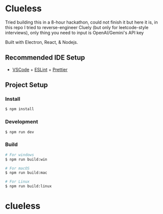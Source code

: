 # Clueless

Tried building this in a 8-hour hackathon, could not finish it but here it is, in this repo I tried to reverse-engineer Cluely (but only for leetcode-style interviews), only thing you need to input is OpenAI/Gemini's API key

Built with Electron, React, & Nodejs.

## Recommended IDE Setup

- [VSCode](https://code.visualstudio.com/) + [ESLint](https://marketplace.visualstudio.com/items?itemName=dbaeumer.vscode-eslint) + [Prettier](https://marketplace.visualstudio.com/items?itemName=esbenp.prettier-vscode)

## Project Setup

### Install

```bash
$ npm install
```

### Development

```bash
$ npm run dev
```

### Build

```bash
# For windows
$ npm run build:win

# For macOS
$ npm run build:mac

# For Linux
$ npm run build:linux
```
# clueless

